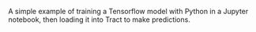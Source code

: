 A simple example of training a Tensorflow model with Python in a Jupyter notebook, then loading it into Tract to make predictions.